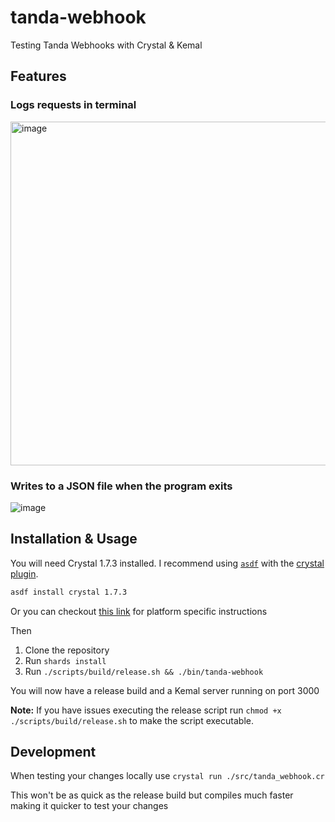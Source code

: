 # tanda-webhook

Testing Tanda Webhooks with Crystal & Kemal

## Features
### Logs requests in terminal
<img width="550" alt="image" src="https://user-images.githubusercontent.com/13454550/229565086-956c45b1-9727-41c4-83bd-1e45e7578aa0.png">

### Writes to a JSON file when the program exits
![image](https://user-images.githubusercontent.com/13454550/229565350-dfec52c5-0b2d-417c-a5ec-49b15a7618a8.png)

## Installation & Usage

You will need Crystal 1.7.3 installed. I recommend using [`asdf`](https://github.com/asdf-vm/asdf) with the [crystal plugin](https://github.com/asdf-community/asdf-crystal).
```sh
asdf install crystal 1.7.3
```
Or you can checkout [this link](https://crystal-lang.org/install/) for platform specific instructions

Then
1. Clone the repository
2. Run `shards install`
3. Run `./scripts/build/release.sh && ./bin/tanda-webhook`

You will now have a release build and a Kemal server running on port 3000

**Note:** If you have issues executing the release script run `chmod +x ./scripts/build/release.sh` to make the script executable.

## Development
When testing your changes locally use `crystal run ./src/tanda_webhook.cr`

This won't be as quick as the release build but compiles much faster making it quicker to test your changes
